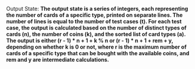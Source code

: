 Output State: **The output state is a series of integers, each representing the number of cards of a specific type, printed on separate lines. The number of lines is equal to the number of test cases (t). For each test case, the output is calculated based on the number of distinct types of cards (n), the number of coins (k), and the sorted list of card types (a). The output is either (r - 1) * n + 1 + k % n or (r - 1) * n + 1 + rem + y, depending on whether k is 0 or not, where r is the maximum number of cards of a specific type that can be bought with the available coins, and rem and y are intermediate calculations.**